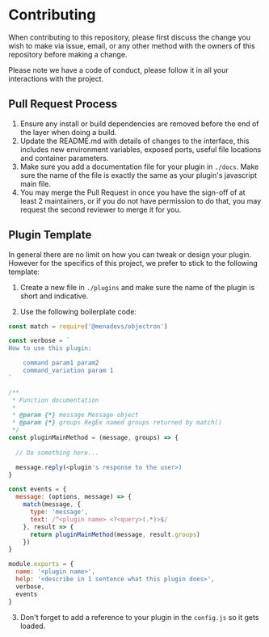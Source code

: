 # Contributing

When contributing to this repository, please first discuss the change you wish to make via issue,
email, or any other method with the owners of this repository before making a change. 

Please note we have a code of conduct, please follow it in all your interactions with the project.

## Pull Request Process

1. Ensure any install or build dependencies are removed before the end of the layer when doing a build.
2. Update the README.md with details of changes to the interface, this includes new environment variables, exposed ports, useful file locations and container parameters.
3. Make sure you add a documentation file for your plugin in `./docs`. Make sure the name of the file is exactly the same as your plugin's javascript main file.
4. You may merge the Pull Request in once you have the sign-off of at least 2 maintainers, or if you do not have permission to do that, you may request the second reviewer to merge it for you.

## Plugin Template

In general there are no limit on how you can tweak or design your plugin. However for the specifics of this project, we prefer to stick to the following template:

1. Create a new file in `./plugins` and make sure the name of the plugin is short and indicative.

2. Use the following boilerplate code:

```javascript
const match = require('@menadevs/objectron')

const verbose = `
How to use this plugin:

    command param1 param2
    command_variation param 1
`

/**
 * Function documentation
 *
 * @param {*} message Message object
 * @param {*} groups RegEx named groups returned by match()
 */
const pluginMainMethod = (message, groups) => {
  
  // Do something here...

  message.reply(<plugin's response to the user>)
}

const events = {
  message: (options, message) => {
    match(message, {
      type: 'message',
      text: /^<plugin name> <?<query>(.*)>$/
    }, result => {
      return pluginMainMethod(message, result.groups)
    })
}

module.exports = {
  name: '<plugin name>',
  help: '<describe in 1 sentence what this plugin does>',
  verbose,
  events
}
```

3. Don't forget to add a reference to your plugin in the `config.js` so it gets loaded.
